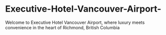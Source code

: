 # Executive-Hotel-Vancouver-Airport-
Welcome to Executive Hotel Vancouver Airport, where luxury meets convenience in the heart of Richmond, British Columbia
